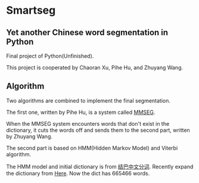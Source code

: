 # Smartseg

## Yet another Chinese word segmentation in Python
Final project of Python(Unfinished).

This project is cooperated by Chaoran Xu, Pihe Hu, and Zhuyang Wang.

## Algorithm
Two algorithms are combined to implement the final segmentation.

The first one, written by Pihe Hu, is a system called [MMSEG](http://technology.chtsai.org/mmseg/).

When the MMSEG system encounters words that don't exist in the dictionary, it cuts the words off and sends them to the
second part, written by Zhuyang Wang. 

The second part is based on HMM(Hidden Markov Model) and Viterbi algorithm.

The HMM model and initial dictionary is from [结巴中文分词](https://github.com/fxsjy/jieba).
Recently expand the dictionary from [Here](http://download.csdn.net/detail/logken/3575376). Now the dict has 665466 words.
